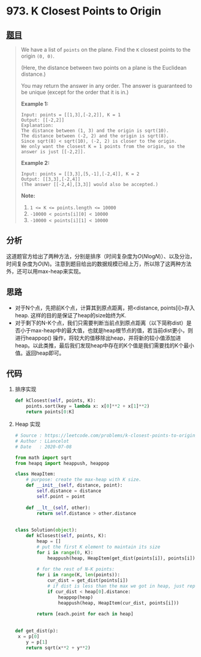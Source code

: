 # 973. K Closest Points to Origin

## [题目](https://leetcode.com/problems/k-closest-points-to-origin/)

>We have a list of `points` on the plane. Find the `K` closest points to the origin `(0, 0)`.
>
>(Here, the distance between two points on a plane is the Euclidean distance.)
>
>You may return the answer in any order. The answer is guaranteed to be unique (except for the order that it is in.)
>
>
>
>**Example 1:**
>
>```
>Input: points = [[1,3],[-2,2]], K = 1
>Output: [[-2,2]]
>Explanation: 
>The distance between (1, 3) and the origin is sqrt(10).
>The distance between (-2, 2) and the origin is sqrt(8).
>Since sqrt(8) < sqrt(10), (-2, 2) is closer to the origin.
>We only want the closest K = 1 points from the origin, so the answer is just [[-2,2]].
>```
>
>**Example 2:**
>
>```
>Input: points = [[3,3],[5,-1],[-2,4]], K = 2
>Output: [[3,3],[-2,4]]
>(The answer [[-2,4],[3,3]] would also be accepted.)
>```
>
>
>
>**Note:**
>
>1. `1 <= K <= points.length <= 10000`
>2. `-10000 < points[i][0] < 10000`
>3. `-10000 < points[i][1] < 10000`

## 分析

这道题官方给出了两种方法，分别是排序（时间复杂度为*O*(*N*log*N*)）、以及分治，时间复杂度为*O*(*N*)。注意到题目给出的数据规模已经上万，所以除了这两种方法外，还可以用max-heap来实现。

## 思路

- 对于N个点，先把前K个点，计算其到原点距离，把<distance, points[i]>存入heap. 这样的目的是保证了heap的size始终为K.
- 对于剩下的N-K个点，我们只需要判断当前点到原点距离（以下简称dist）是否小于max-heap中的最大值，也就是heap根节点的值，若当前dist更小，则进行heappop() 操作，将较大的值移除出heap，并将新的较小值添加进heap。以此类推，最后我们发现heap中存在的K个值是我们需要找的K个最小值。返回heap即可。

## 代码

1. 排序实现

   ```python
   def kClosest(self, points, K):
       points.sort(key = lambda x: x[0]**2 + x[1]**2)
       return points[0:K]
   ```

2. Heap 实现

   ```python
   # Source : https://leetcode.com/problems/k-closest-points-to-origin/
   # Author : LLancelot
   # Date   : 2020-07-08
   
   from math import sqrt
   from heapq import heappush, heappop
   
   class HeapItem:
       # purpose: create the max-heap with K size.
       def __init__(self, distance, point):
           self.distance = distance
           self.point = point
           
       def __lt__(self, other):
           return self.distance > other.distance
       
       
   class Solution(object):
       def kClosest(self, points, K):
           heap = []
           # put the first K element to maintain its size
           for i in range(0, K):
               heappush(heap, HeapItem(get_dist(points[i]), points[i]))
           
           # for the rest of N-K points:
           for i in range(K, len(points)):
               cur_dist = get_dist(points[i])
               # if dist is less than the max we got in heap, just replace it with this smaller one
               if cur_dist < heap[0].distance:
                   heappop(heap)
                   heappush(heap, HeapItem(cur_dist, points[i]))
                   
           return [each.point for each in heap]
       
               
   def get_dist(p):
    x = p[0]
       y = p[1]
       return sqrt(x**2 + y**2)
   ```
   
   